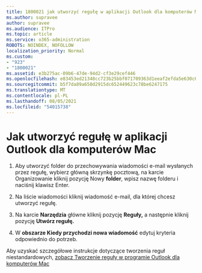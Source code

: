 ```yaml
---
title: 1800021 jak utworzyć regułę w aplikacji Outlook dla komputerów Mac
ms.author: supravee
author: supravee
ms.audience: ITPro
ms.topic: article
ms.service: o365-administration
ROBOTS: NOINDEX, NOFOLLOW
localization_priority: Normal
ms.custom:
- "923"
- "1800021"
ms.assetid: e3b275ac-09b6-47de-94d2-cf3e29cef446
ms.openlocfilehash: e83453ed21348cc723b25bbf071709363d1eeaf2efda5e630c6431f62d348037
ms.sourcegitcommit: b5f7da89a650d2915dc652449623c78be6247175
ms.translationtype: MT
ms.contentlocale: pl-PL
ms.lasthandoff: 08/05/2021
ms.locfileid: "54015738"
---
```

# <a name="how-to-create-a-rule-in-outlook-for-mac"></a>Jak utworzyć regułę w aplikacji Outlook dla komputerów Mac

1. Aby utworzyć folder do przechowywania wiadomości e-mail wysłanych przez  regułę, wybierz główną skrzynkę pocztową, na karcie Organizowanie kliknij pozycję Nowy **folder**, wpisz nazwę folderu i naciśnij klawisz Enter.

2. Na liście wiadomości kliknij wiadomość e-mail, dla której chcesz utworzyć regułę.

3. Na karcie **Narzędzia** główne kliknij pozycję **Reguły,** a następnie kliknij pozycję **Utwórz regułę.**

4. W **obszarze Kiedy przychodzi nowa wiadomość** edytuj kryteria odpowiednio do potrzeb. 

Aby uzyskać szczegółowe instrukcje dotyczące tworzenia reguł niestandardowych, [zobacz Tworzenie reguły w programie Outlook dla komputerów Mac](https://aka.ms/AA1uy0v)
  